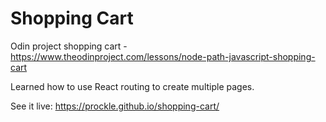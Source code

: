 # Shopping Cart

Odin project shopping cart - https://www.theodinproject.com/lessons/node-path-javascript-shopping-cart

Learned how to use React routing to create multiple pages.

See it live: https://prockle.github.io/shopping-cart/